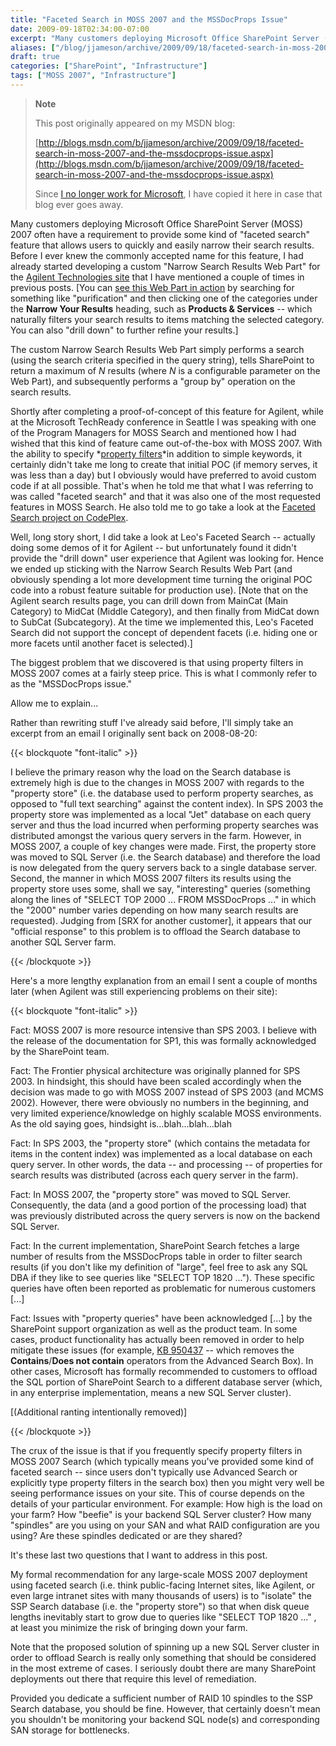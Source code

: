 ```yaml
---
title: "Faceted Search in MOSS 2007 and the MSSDocProps Issue"
date: 2009-09-18T02:34:00-07:00
excerpt: "Many customers deploying Microsoft Office SharePoint Server (MOSS) 2007 often have a requirement to provide some kind of \"faceted search\" feature that allows users to quickly and easily narrow their search results. Before I ever knew the commonly accepted..."
aliases: ["/blog/jjameson/archive/2009/09/18/faceted-search-in-moss-2007-and-the-mssdocprops-issue.aspx"]
draft: true
categories: ["SharePoint", "Infrastructure"]
tags: ["MOSS 2007", "Infrastructure"]
---
```


> **Note**
>
> This post originally appeared on my MSDN blog:
>
> [http://blogs.msdn.com/b/jjameson/archive/2009/09/18/faceted-search-in-moss-2007-and-the-mssdocprops-issue.aspx](http://blogs.msdn.com/b/jjameson/archive/2009/09/18/faceted-search-in-moss-2007-and-the-mssdocprops-issue.aspx)
>
> Since
> [I no longer work for Microsoft](/blog/jjameson/2011/09/02/last-day-with-microsoft), I have copied it here in case that
> blog ever goes away.

Many customers deploying Microsoft Office SharePoint Server (MOSS) 2007 often
have a requirement to provide some kind of "faceted search" feature that allows
users to quickly and easily narrow their search results. Before I ever knew
the commonly accepted name for this feature, I had already started developing
a custom "Narrow Search Results Web Part" for the
[Agilent Technologies site](http://www.chem.agilent.com/) that I
have mentioned a couple of times in previous posts. [You can
[see this Web Part in action](http://www.chem.agilent.com/en-US/Search/Pages/default.aspx?k=purification&a=%20scope:%22English%20%28U.S.%29%20Content%22+MainCat:%22Products+%26+Services%22) by searching for something like "purification"
and then clicking one of the categories under the **Narrow Your Results**
heading, such as **Products & Services** -- which naturally
filters your search results to items matching the selected category. You can
also "drill down" to further refine your results.]

The custom Narrow Search Results Web Part simply performs a search (using
the search criteria specified in the query string), tells SharePoint to return
a maximum of <var>N</var> results (where <var>N</var> is a configurable parameter on the Web Part),
and subsequently performs a "group by" operation on the search results.

Shortly after completing a proof-of-concept of this feature for Agilent,
while at the Microsoft TechReady conference in Seattle I was speaking with one
of the Program Managers for MOSS Search and mentioned how I had wished that
this kind of feature came out-of-the-box with MOSS 2007. With the ability to
specify *[property filters](http://msdn.microsoft.com/en-us/library/ms582745.aspx)*in addition to simple keywords, it certainly didn't
take me long to create that initial POC (if memory serves, it was less than
a day) but I obviously would have preferred to avoid custom code if at all possible.
That's when he told me that what I was referring to was called "faceted search"
and that it was also one of the most requested features in MOSS Search. He also
told me to go take a look at the
[Faceted Search project on CodePlex](http://facetedsearch.codeplex.com/).

Well, long story short, I did take a look at Leo's Faceted Search -- actually
doing some demos of it for Agilent -- but unfortunately found it didn't provide
the "drill down" user experience that Agilent was looking for. Hence we ended
up sticking with the Narrow Search Results Web Part (and obviously spending
a lot more development time turning the original POC code into a robust feature
suitable for production use). [Note that on the Agilent search results page,
you can drill down from MainCat (Main Category) to MidCat (Middle Category),
and then finally from MidCat down to SubCat (Subcategory). At the time we implemented
this, Leo's Faceted Search did not support the concept of dependent facets (i.e.
hiding one or more facets until another facet is selected).]

The biggest problem that we discovered is that using property filters in
MOSS 2007 comes at a fairly steep price. This is what I commonly refer to as
the "MSSDocProps issue."

Allow me to explain...

Rather than rewriting stuff I've already said before, I'll simply take an
excerpt from an email I originally sent back on 2008-08-20:

{{< blockquote "font-italic" >}}

I believe the primary reason why the load on the Search database is extremely high is due to the changes in MOSS 2007 with regards to the "property store" (i.e. the database used to perform property searches, as opposed to "full text searching" against the content index). In SPS 2003 the property store was implemented as a local "Jet" database on each query server and thus the load incurred when performing property searches was distributed amongst the various query servers in the farm. However, in MOSS 2007, a couple of key changes were made. First, the property store was moved to SQL Server (i.e. the Search database) and therefore the load is now delegated from the query servers back to a single database server. Second, the manner in which MOSS 2007 filters its results using the property store uses some, shall we say, "interesting" queries (something along the lines of "SELECT TOP 2000 ... FROM MSSDocProps ..." in which the "2000" number varies depending on how many search results are requested). Judging from [SRX for another customer], it appears that our "official response" to this problem is to offload the Search database to another SQL Server farm.

{{< /blockquote >}}

Here's a more lengthy explanation from an email I sent a couple of months
later (when Agilent was still experiencing problems on their site):

{{< blockquote "font-italic" >}}

Fact: MOSS 2007 is more resource intensive than SPS 2003. I believe with
the release of the documentation for SP1, this was formally acknowledged
by the SharePoint team.

Fact: The Frontier physical architecture was originally planned for SPS
2003. In hindsight, this should have been scaled accordingly when the decision
was made to go with MOSS 2007 instead of SPS 2003 (and MCMS 2002). However,
there were obviously no numbers in the beginning, and very limited experience/knowledge
on highly scalable MOSS environments. As the old saying goes, hindsight
is...blah...blah...blah

Fact: In SPS 2003, the "property store" (which contains the metadata
for items in the content index) was implemented as a local database on each
query server. In other words, the data -- and processing -- of properties
for search results was distributed (across each query server in the farm).

Fact: In MOSS 2007, the "property store" was moved to SQL Server. Consequently,
the data (and a good portion of the processing load) that was previously
distributed across the query servers is now on the backend SQL Server.

Fact: In the current implementation, SharePoint Search fetches a large
number of results from the MSSDocProps table in order to filter search results
(if you don't like my definition of "large", feel free to ask any SQL DBA
if they like to see queries like "SELECT TOP 1820 ..."). These specific queries
have often been reported as problematic for numerous customers [...]

Fact: Issues with "property queries" have been acknowledged [...] by
the SharePoint support organization as well as the product team. In some
cases, product functionality has actually been removed in order to help
mitigate these issues (for example,
[KB 950437](http://support.microsoft.com/kb/950437/) -- which
removes the **Contains**/**Does not contain**
operators from the Advanced Search Box). In other cases, Microsoft has formally
recommended to customers to offload the SQL portion of SharePoint Search
to a different database server (which, in any enterprise implementation,
means a new SQL Server cluster).

[(Additional ranting intentionally removed)]

{{< /blockquote >}}

The crux of the issue is that if you frequently specify property filters
in MOSS 2007 Search (which typically means you've provided some kind of faceted
search -- since users don't typically use Advanced Search or explicitly type
property filters in the search box) then you might very well be seeing performance
issues on your site. This of course depends on the details of your particular
environment. For example: How high is the load on your farm? How "beefie" is
your backend SQL Server cluster? How many "spindles" are you using on your SAN
and what RAID configuration are you using? Are these spindles dedicated or are
they shared?

It's these last two questions that I want to address in this post.

My formal recommendation for any large-scale MOSS 2007 deployment using faceted
search (i.e. think public-facing Internet sites, like Agilent, or even large
intranet sites with many thousands of users) is to "isolate" the SSP Search
database (i.e. the "property store") so that when disk queue lengths inevitably
start to grow due to queries like "SELECT TOP 1820 ..." , at least you minimize
the risk of bringing down your farm.

Note that the proposed solution of spinning up a new SQL Server cluster in
order to offload Search is really only something that should be considered in
the most extreme of cases. I seriously doubt there are many SharePoint deployments
out there that require this level of remediation.

Provided you dedicate a sufficient number of RAID 10 spindles to the SSP
Search database, you should be fine. However, that certainly doesn't mean you
shouldn't be monitoring your backend SQL node(s) and corresponding SAN storage
for bottlenecks.

